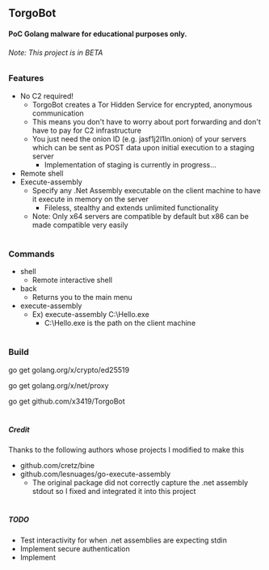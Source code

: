 ## TorgoBot
#### PoC Golang malware for educational purposes only.
###### Note: This project is in BETA

### Features
- No C2 required!
    - TorgoBot creates a Tor Hidden Service for encrypted, anonymous communication
    - This means you don't have to worry about port forwarding and don't have to pay for C2 infrastructure
    - You just need the onion ID (e.g. jasf1j2l1ln.onion) of your servers which can be sent as POST data upon initial execution to a staging server
        - Implementation of staging is currently in progress...
- Remote shell
- Execute-assembly
    - Specify any .Net Assembly executable on the client machine to have it execute in memory on the server
        - Fileless, stealthy and extends unlimited functionality 
    - Note: Only x64 servers are compatible by default but x86 can be made compatible very easily 
#
### Commands
- shell
    - Remote interactive shell
- back
    - Returns you to the main menu
- execute-assembly
    - Ex) execute-assembly C:\Hello.exe
        - C:\Hello.exe is the path on the client machine
#    
### Build

go get golang.org/x/crypto/ed25519

go get golang.org/x/net/proxy

go get github.com/x3419/TorgoBot
#

##### Credit
Thanks to the following authors whose projects I modified to make this
- github.com/cretz/bine
- github.com/lesnuages/go-execute-assembly
    - The original package did not correctly capture the .net assembly stdout so I fixed and integrated it into this project
#

##### TODO
- Test interactivity for when .net assemblies are expecting stdin
- Implement secure authentication
- Implement 

